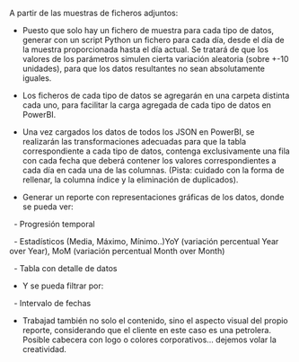 A partir de las muestras de ficheros adjuntos:



* Puesto que solo hay un fichero de muestra para cada tipo de datos, generar con un script Python un fichero para cada día, desde el día de la muestra proporcionada hasta el día actual. Se tratará de que los valores de los parámetros simulen cierta variación aleatoria (sobre +-10 unidades), para que los datos resultantes no sean absolutamente iguales.



* Los ficheros de cada tipo de datos se agregarán en una carpeta distinta cada uno, para facilitar la carga agregada de cada tipo de datos en PowerBI.



* Una vez cargados los datos de todos los JSON en PowerBI, se realizarán las transformaciones adecuadas para que la tabla correspondiente a cada tipo de datos, contenga exclusivamente una fila con cada fecha que deberá contener los valores correspondientes a cada día en cada una de las columnas. (Pista: cuidado con la forma de rellenar, la columna índice y la eliminación de duplicados).



* Generar un reporte con representaciones gráficas de los datos, donde se pueda ver:



&nbsp;	- Progresión temporal



&nbsp;	- Estadísticos (Media, Máximo, Mínimo..)YoY (variación percentual Year over Year), MoM (variación percentual Month over Month)



&nbsp;	- Tabla con detalle de datos



* Y se pueda filtrar por:



&nbsp;	- Intervalo de fechas



* Trabajad también no solo el contenido, sino el aspecto visual del propio reporte, considerando que el cliente en este caso es una petrolera. Posible cabecera con logo o colores corporativos… dejemos volar la creatividad.
